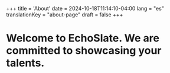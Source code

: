 +++
title = 'About'
date = 2024-10-18T11:14:10-04:00
lang = "es"
translationKey = "about-page"
draft = false
+++

# Welcome to EchoSlate. We are committed to showcasing your talents.